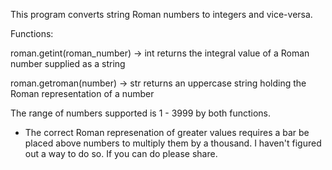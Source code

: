 This program converts string Roman numbers to integers and vice-versa.

Functions:

roman.getint(roman_number) -> int
	returns the integral value of a Roman number supplied as a string

roman.getroman(number) -> str
	returns an uppercase string holding the Roman representation of a number

The range of numbers supported is 1 - 3999 by both functions.
 - The correct Roman represenation of greater values requires a bar be placed
   above numbers to multiply them by a thousand. I haven't figured out a way to do
   so. If you can do please share.